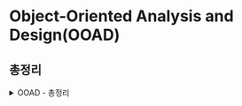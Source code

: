 # Object-Oriented Analysis and Design(OOAD)


## 총정리

<details>
<summary> OOAD - 총정리 </summary>
<div markdown="1">   


<details>
<summary> 객체지향 분석 및 설계란 ?  </summary>
<div markdown="1">   

**객체지향 분석및 설계**

**분석** : Concept를 넣어 주는 것

→ 예를 들어 도서관 정보 시스템의 경우 도서, 도서관, 후원자 등과 같은 개념이 존재한다.

**디자인** : 소프트웨어 객체를 설계를 하는 것

**객체지향은 객체의 표현을 강조한다.**

- 책을 예제로 한다면 책은 보는사람마다 책에 대한 특성을 다르게 볼 수 있다.
    - 서점에서는 보는 책에 대한 관점과 운송업체에서 보는 책에 대한 관점은 다르다.

**주사위 게임 예시**

1. Use Cases를 정의 
    
    **→ 주사위를 2개를 이용하여 합이 7이 되면이기는 게임**
    
2. Domain Model을 정의
    
    **→ 게임 플레이어, 주사위, 주사위 게임**
    
    - 시스템의 도메인(영역)을 표현하는 개념적인 모델
    - 예를 들어, 은행 업무 시스템의 도메인은 계좌, 거래, 고객, 입출금 등이 될 수 있다.
    - 관련된 객체와 그 객체들 간의 관계를 표현하는 모델이다.
3. 상호작용 다이어그램을 정의
    
    **→ 시스템의 동작을 표현하며 주사위게임의 경우 다음과 같다.**
    
    시퀀스 다이어그램 
    
    **주사위 게임 ⇒ 주사위 굴리기(1번째 주사위) ⇒ 점수 계산(1번째)**
    
    **주사위 게임 ⇒ 주사위 굴리기(2번째 주사위) ⇒ 점수 계산(2번째)**
    
    실제로 어떻게 돌아갈지 계획(설계)
    
    - 대표적으로 시퀀스 다이어그램과 커뮤니케이션 다이어그램
        - 시퀀스 다이어그램 : 시간의 흐름에 따라 객체들 간의 상호작용
        - 커뮤니케이션 다이어그램 : 객체들 간의 상호작용을 객체 간의 연결 관점
4. 디자인 클래스 다이어그램을 정의
    
    → 
    
    | 클래스 명  | 주사위 게임 |  | 클래스 명 | 주사위 |
    | --- | --- | --- | --- | --- |
    | die 1(변수) | 객체 | 1                      2 | faceValue(int) | 총합 변수 |
    | die 2(변수) | 객체 | → | getFaceValue() | 주사위 굴리기 함수 |
    | play() | 메서드 | → |  |  |
    - concept이랑 다르게 구현될 수 있다.
    - SW 설계 시 필요한 클래스만 설계한다.
    

하나의 프로젝트를 객체지향적으로 분석 및 설계를 한다면 위와 같이 객체지향적 분석 및 설계를 할 수 있다.

<aside>
💡 **use cases 정의 ⇒ domain model 정의 ⇒ 상호작용 다이어그램 정의 ⇒ 디자인 클래스 정의**

</aside>


</div>
</details>


<details>
<summary> 개발 방법론 </summary>
<div markdown="1">   

**개발 방법론**

**소프트웨어 개발 과정**

- Waterfall Model
- Iterative Model
    - UP
- Agile Model
- Model-Driven Development

The Unified Process(UP) 개발 방법론

- 특징
    - **반복적으로 개발**
        - 짧은 단계
        - 고정된 길이로
        - 작은 프로젝트로
- 설계를 하면서 코드를 만들어 감

각각의 반복단계는 다음을 포함하고 있다.

⇒ **요구사항 분석, 디자인, 코드 구현, 테스트**

UP의 반복단계에서 점직적으로 개발이 진행된다. UP 개발의 장점으로는 초기의 복잡한것을 미리 처리할 수 있다.

UP의 4단계 시리즈

- **Inception(개시)**
    - **이번 프로젝트를 무엇을 할지, 어느만큼 할지 정하는 단계**
    
    <aside>
    ❗ Inception단계는 개발자가 해당 문제를 정해진 자원(시간, 비용, 인원 등등…)으로 해결할 수 있는지 확인하는 단계이며 프로젝트에 대해서 진행, 협상 또는 중단을 하는 단계이다.
    
    </aside>
    
- **Elaboration(상세화)**
    - **분석 설계에 집중하는 단계**
    - 프로토타입을 통해 시스템의 기능과 성능을 검증하고, **리스크를 식별**하고 **대응 방안을 수립**
    - 끝나면 더이상 중심 구조를 더 이상 수정하지 않음
    
    <aside>
    ❗ 핵심 아키텍처가 반복적으로 구현되며 리스크를 식별하고 대응 방안을 수립하여 High-risk문제들이 완화되는 단계이며 상세화 과정이 끝나면 milestone이 생성되며 중심 구조를 더 이상 수정하지 않는다.
    
    </aside>
    
- **Construction(구축)**
    - Elaboration 단계에서 정의한 상세한 요구사항에 따라 소프트웨어를 실제로 개발하는 단계
    - **반복적으로 구현(코딩)하는 단계**
    
    <aside>
    ❗ 소프트웨어를 개발하여 릴리즈(Release)하는 것이 일반적이다. Construction 단계는 Elaboration 단계에서 정의된 아키텍처에 따라 실제로 소프트웨어를 개발하고 테스트하는 단게
    
    </aside>
    
- **Transition(전환)**
    - **시스템의 최종 품질을 검증하고 프로젝트를 완료하는 단계**
    - Beta tests, deployment.
    
    1. Business Modeling: 비즈니스 모델링은 프로젝트의 비즈니스 요구사항을 이해하고 문제를 해결하기 위해 사용자 요구사항을 수집하고 분석하는 활동을 포함합니다. 비즈니스 프로세스, 데이터 모델링, 사용자 시나리오 등의 기법을 사용하여 비즈니스 요구사항을 도출하고 문서화합니다.
    2. Requirements: 요구사항 관리는 사용자와의 커뮤니케이션을 통해 요구사항을 수집, 분석, 문서화하고 관리하는 활동을 포함합니다. 요구사항의 우선순위 결정, 변경 관리, 검증 및 승인 등의 과정을 통해 요구사항을 관리하고 변경에 대응합니다.
        - FR(Functional Requirments) : 출금 (가장 중요한 요구사항)
            - Use cases와 세트임
        - NFR(None Functional Requirments) : 속도 (돈은 나오더라도 느리게 나오는 경우)
            - 빠르게, 아름답게, 견고하게.. Quality와 세트
    3. Analysis & Design: 분석 및 설계는 시스템 아키텍처와 디자인을 수행하는 활동을 포함합니다. 시스템의 기능, 구조, 동작을 분석하여 상세한 디자인을 수행하고, 시스템의 모델링, 패턴, 아키텍처 등을 설계합니다.
    4. Implementation: 구현은 설계된 시스템을 실제 코드로 구현하는 활동을 포함합니다. 개발자들은 프로그래밍 언어, 개발 환경, 개발 도구 등을 사용하여 소프트웨어를 개발하고, 코드를 작성하고, 테스트를 수행합니다.
    5. Test: 테스트는 개발된 소프트웨어의 품질과 안정성을 검증하는 활동을 포함합니다. 다양한 테스트 기법과 도구를 사용하여 소프트웨어의 기능, 성능, 보안 등을 테스트하고 검증합니다.
    6. Deployment: 배포는 개발된 소프트웨어를 사용자에게 제공하는 과정을 포함합니다. 소프트웨어의 설치, 설정

</div>
</details>

<details>
<summary> UP </summary>
<div markdown="1">   

UP는 4단계 과정을 정해진 주기만큼 반복적으로 실행하여 점진적으로 개발을 하는 방법론이다.

4단계 과정은 다음과 같다.

1번째 inception 단계에서는 프로젝트의 비전과 어디까지 설게하는지 등에 대해 조사하는 단계이다. 

2번째 elaboration 단계를 반복하면서 이 단계에서 객체지향 분석 및 설계를 하며 디자인을 코드로 바꾼다

**Inception 단계에서는 다음과 같은 산출물이 나오기 시작한다.**

- 요구 사항
    - Use Case Model
    - Vision
    - Sumpplementary Specification(추가 사양)
    - 용어집
- 구현 및 프로젝트 관리(애자일 미팅)
    - SW 개발 계획, 구현 모델
- 테스트
    - Test Model
    - Development Case

**Elaboration 단계에서는 다음과 같은 산출물이 나오고 수정된다.**

- 비즈니스 모델 : Domain Model (산출물)
- 요구사항
    - Use Case Model(수정)
    - Vision(수정)
    - Sumpplementary Specification(추가 사양)(수정)
    - 용어집(수정)
- 디자인
    - 모델 디자인(산출물)
    - SW 아키텍쳐 문서(산출물)
    - SW 개발 계획(산출물)
- 구현 및 프로젝트 관리(애자일 미팅)
    - SW 개발 계획, 구현 모델(산출 및 수정)
- 테스트
    - Test Model(산출 및 수정)
    - Development Case(산출 및 수정)

프로젝트를 정하면 **시스템이 원하는 컨셉에** 대해 생각하고 **시스템의 요구사항**에 대해서 생각하자.



</div>
</details>

<details>
<summary> UP-Inception </summary>
<div markdown="1">   

UP는 4단계 과정을 정해진 주기만큼 반복적으로 실행하여 점진적으로 개발을 하는 방법론이다.

1번째 inception 단계에서는 프로젝트의 비전과 어디까지 설게하는지 등에 대해 조사하는 단계이다. 

**Inception 단계에서는 다음과 같은 산출물이 나오기 시작한다.**

- 요구 사항
    - Use Case Model
    - Vision
    - Sumpplementary Specification(추가 사양)
    - 용어집
- 구현 및 프로젝트 관리(애자일 미팅)
    - SW 개발 계획, 구현 모델
- 테스트
    - Test Model
    - Development Case

Inception 단계에서는 기능적인 요구사항(Use cases)와 비기능적인 요구사항으로 분린된다.

- Use Cases
    - 질문 게시판 같은 경우 ⇒ 반드시 필요한 요구사항은 질문과 답변하기 기능이다.
- Quality Attributes
    - 질문 게시판 같은 경우 ⇒ 부가적으로 있으면 데이터 처리 속도 등등이다.

**요구 사항은 시스템이 전반적으로 그 프로젝트에서 반드시 수행해야 하는 수용성과 컨디션이 있다.**

요구사항을 분석 하기위해서는 다음과 같은 과정이 필요하다

→ 무엇을 해야하는지 찾고

→ 소통하고 

→ 산출물로서 기억

ex) FURPS Model

- F : Functional
- U : Usability
- R : Realiability
- P : Performance
- S : Supportability

요구사항의 산출물로는  Use - Case Model, 추가 사양, 용어집, Vision, Business Rule이 있다.

<aside>
❗ Inception 단계에서는 요구사항 분석을 위해 Use Case Model, Vision, Supplementary Specification, 용어집 등의 산출물이 필요하며, 기능적 요구사항과 비기능적 요구사항으로 분리된다. 요구사항 분석을 위해서는 무엇을 해야 하는지 파악하고 소통한 뒤 산출물로서 기록해야 하며, FURPS 모델을 사용하여 Functional, Usability, Reliability, Performance, Supportability 등을 고려해야 한다. Use-Case Model, Supplementary Specification, 용어집, Vision, Business Rule 등이 요구사항의 산출물이 된다.

</aside>

**UP → Inception → Requirement → Use Cases(기능적 요구사항)**

Use - Case 시나리오 도출하기

- 시나리오
    - 시나리오는 순차적으로 스토리텔링 하는 것이다.
    
    ```java
    판매 성공 시나리오 : 고객이 상품과 함께 계산대에 도착하고 캐셔는 POS 시스템을 이용하여 
    각각의 아이템들을 등록하고 아이템을 반환
    
    판매 실패 시나리오 
    - 고객이 결제를 위해 신용카드를 냈지만, 카드결제가 안된 경우 고객에게 현글 결제를 알려야 함
    - 외부 서버와 통신에 오류가 생긴다면 알려야 함
    - 바코드가 문제가 생기면 캐셔에게 알리거나 매뉴얼에 대해 알려줘야 함
    
    ```
    

**UP → Inception → Requirement → Quality & Quality Attribute**

> 품질요구사항
시스템이 제공해야 할 품질속성의 수준이다. **품질 속성은 관찰할 수 있고 측정할 수** 있어야 하기 때문에 가능하면 정확한 수치로 제시되어야 한다.
> 
- Functional Suiatability
- Performance efficiency : 자원의 양에 따라 얼마나 좋은 성능을 보일지
- Compatibility : 서로 호환 가능한지
- Usability : 어떤상황에 따라 적절하게 사용가능한지
- Reliability : 신뢰성(매우 중요한 기능)
- Security : 보안성
- Maintainability : 유지관리(산업에서는 굉장히 높게 친다)
- Portability : 이식성 (다른 환경에서도 잘 적응, 대체 가능성 …)

1. Business Modeling 단계에서 잡음
2. Requirements
    - FR(Functional Requirments) : 출금 (가장 중요한 요구사항)
        - Use cases와 세트임
    - NFR(None Functional Requirments) : 속도 (돈은 나오더라도 느리게 나오는 경우)
        - 빠르게, 아름답게, 견고하게.. Quality와 세트

</div>
</details>

<details>
<summary> UP-Inception → Requirements → UseCases </summary>
<div markdown="1">   

<aside>
❗ **Inception** 단계에서는 **요구사항** 분석을 위해 Use Case Model, Vision, Supplementary Specification, 용어집 등의 산출물이 필요하며, **기능적** 요구사항과 **비기능적** 요구사항으로 분리된다. 요구사항 분석을 위해서는 무엇을 해야 하는지 파악하고 소통한 뒤 산출물로서 기록해야 하며, FURPS 모델을 사용하여 Functional, Usability, Reliability, Performance, Supportability 등을 고려해야 한다. **Use-Case** Model, Supplementary Specification, 용어집, Vision, Business Rule 등이 요구사항의 산출물이 된다.

</aside>

> Use Case 
**-** 사용자가 대상 시스템을 이용하는 목표에 대해서 스토리텔링 한다.
- 시스템이 해야하는 계약이다.
- 성공사례와 실패사례에 대한 시나리오의 모음이다.
> 

**Use Cases**

- **Use Cases는 주로 기능적인 요구 사항이다.**

**Use Cases → Actor, Scenario**

Actor : User, Manager …등등 시스템을 이용하는 사람이다.

Scenario : Actor와 System의 액션에 대한 상호작용에 대한 연속이다.

ex) 현금과 함께 아이템을 성공적으로 구매하는 시나리오, 카드 결제 거부로 인해 아이템 구매를 실패하는 시나리오 …

**Use Cases Model**

- Actor의 종류
    - Primary actor : 대상 시스템의 주된 Actor이다.
        - 사용자
    - Supporting actor : 주사용자에게 서비스를 제공하는 Actor이다.
        - 매니저
    - Offstage actor

**Two - Column Variation**

- Primary Actor : User(질문자)

| Actor | System |
| --- | --- |
| 1. Actor는 게시판에 들어와서 원하는 질문을 찾음 |  |
| 2. 원하는 질문이 없는 경우 게시판에 질문 시작 |  |
| 3. 원하는 카테고리에 맞게 질문 등록 |  |
|  | 4. GPT apI를 이용하여 해당 질문에 대한 답변 반환 |
| 질문자는 원하는 답변이 나올 때까지 질문 생성 |  |

<aside>
❗ Use Cases를 찾는 방법은 Actor-goal List를 만들면 쉽게 찾을 수 있다.

</aside>

**UML : Use Case Diagrams**

- 위에서 작성한 틀로 다이어그램 생성

Use Case Diagrams - Notation

- 시스템 actor와 사용자 actor는 다르게 표시해야 하며 다양하게 표기를 할 수 있다.
- 목표와 문제에 대해 보여줘야 하며  중요한 비기능적 요구사항들은 드러내야 한다.

Use Case Diagrams - System

- Use Case를 둘러싸는 사각형으로 표현
- 행위자는 외부에 있는 반면 Use cases는 시스템의 내부

Use Case Diagrams - Extend(추가)

- 추가적인 행동
- "항공편 예약하기" 기능이 Main Success Scenario로 정의되어 있을 때, "좌석 선택하기"나 "결제하기" 등과 같은 Alternate Scenario들이 Extend이다.
- 화살표로 표시(좌서 선택하기에서 예약하기로 화살표를 표시)

Use Case Diagrams - Include(포함)

- 온라인 쇼핑몰에서 "주문하기" Use Case는 "결제하기" Use Case를 포함할 수 있다. 즉, "주문하기"를 수행하려면 "결제하기"가 반드시 수행되어야 한다 따라서 "결제하기"는 "주문하기"의 Include 관계에 위치한다
- 점선 화살표로 표시

![1](https://github.com/junyong1111/2023/assets/79856225/6498e9f3-a767-4fdf-9268-c505c0f43b8c)


**Use Case Description(명세서)**

- 이름
- Actor 기술
    - 요약
    - 역할
- Usecase 기술
    - 요약
    - 사전 조건
    - 사후 조건
    - 주 사건 흐름
    - 대안 흐름
    - 에외 흐름
    - 시나리오
    - 기타
        - 비기능적 요구사항
        - 비즈니스 룰
        - 사용자 화면

| 산출물 | 내용 |
| --- | --- |
| Use Case Model | 사용자가 시스템을 이용하는 목표를 스토리텔링하여 시스템의 기능적 요구사항을 나열한 것 |
| Vision | 프로젝트의 비전과 목표를 기술함 |
| Supplementary Specification | 기능적 요구사항 이외의 비기능적 요구사항을 포함하는 문서 |
| 용어집 | 시스템에서 사용되는 용어들의 정의를 모아둔 문서 |
| Business Rule | 시스템이 준수해야 하는 비즈니스 규칙을 기술함 |

Use Case

- 다이어그램보다는 텍스트 서술에 집중
- 기능적 요구사항을 획득
- 시작시킨 행위자는 왼쪽, 결과를 받는 행위자는 오른쪽에 표현
    
    
    | Use Case 구성요소 | 내용 |
    | --- | --- |
    | Actor | 시스템과 상호작용하는 역할을 수행하는 인간 또는 시스템 |
    | Scenario | Actor가 시스템을 이용하여 얻고자 하는 목표를 스토리텔링한 것 |
    | Use Case | Actor의 목표를 달성하기 위해 시스템이 제공하는 기능 |
    | Extend와 Include | Use Case를 구성하는 기능들 중에서 추가적인 기능을 포함하거나 기능을 확장하는 것 |

Use Case Diagram

- Use Case들의 목차의 **그래픽적인** 테이블 표현
- 시스템의 사용데 대한 **시나리오의 집합**
    
    
    | Use Case Diagram 내용 | 내용 |
    | --- | --- |
    | Actor | 시스템과 상호작용하는 인간 또는 시스템 |
    | Use Case | Actor의 목표를 달성하기 위해 시스템이 제공하는 기능 |
    | 시스템 actor와 사용자 actor | 다르게 표시함 |
    | Use Case 위치 | 시스템의 내부에 위치함 |
    | Extend와 Include | 화살표로 표시하며, 각각 기능을 구성하는 다른 기능과 점선 화살표로 연결됨 |

Use Case Description

- Use Case의 구체적인 동작을 설명하는 문서
- Use Case에 대한 상세한 정보를 제공하여, 이를 구현하는데 필요한 세부 사항을 명확하게 정의
    
    
    | Use Case Description 구성요소 | 내용 |
    | --- | --- |
    | Use Case의 이름 | Use Case의 이름 |
    | Actor | Use Case와 상호작용하는 Actor |
    | Precondition | Use Case가 실행되기 전에 충족되어야 하는 조건 |
    | Flow of Events | Use Case의 행위 |
    | Post Condition | Use Case 실행 후의 시스템의 상태 |
    | Alternative Flows | Use Case의 예외 상황을 다루는 Alternative Flows의 목록 |



</div>
</details>

<details>
<summary> UP-Inception → Requirements → UseCases → Class Diagram </summary>
<div markdown="1">   

### 클래스 다이어그램

**클래스 다이어그램**

설계 시 가장 많이 사용되며 그 모델링 개념의 폭이 넓다. 

- Class의 속성 (Attribute)
- Operation
- Association
- generalization(일반화)
- Package등의 다른 Class와 사이의 다양한 정적인 관계를 표현한다.

—# 일반적으로 속성은 Private하게 하고 메서드를 public하게 한다.

클래스는 4가지 표현법이 존재한다.

1. 클래스 이름으로 표현
    - Question Class
2. 이름과 속성으로 표현
    - Question class
    - content, subject …
3. 이름과 Operation으로만 표현
    - Question class
    - 질문하기
4. 모든 표현
    - Question class
    - content, subject …
    - 질문하기

**Class Diagram - Boundary 클래스**

- 역할: 시스템과 외부 요소(사용자 또는 외부 시스템) 간의 상호작용을 담당하는 클래스입니다. 주로 사용자 인터페이스(UI)와 관련된 기능을 수행합니다.
- 예시: 사용자가 주문을 생성하고 제품을 선택하는 웹 애플리케이션의 주문 생성 폼이 바운더리 클래스의 예시입니다. 이 클래스는 사용자의 입력을 받아들이고, 주문 정보를 시스템으로 전달합니다.

**Class Diagram - 엔터티 클래스 (Entity Class)**

- 역할: 시스템 내에서 데이터를 나타내고, 해당 데이터를 처리하는 역할을 담당하는 클래스입니다. 데이터의 영속성과 비즈니스 규칙을 포함합니다.
- 예시: 고객 정보를 나타내는 엔터티 클래스의 예시입니다. 이 클래스는 고객의 속성(이름, 이메일, 주소 등)을 포함하고, 고객과 관련된 작업(고객 등록, 정보 업데이트 등)을 수행합니다.

**Class Diagram - 컨트롤 클래스 (Control Class)**

- 역할: 시스템의 비즈니스 로직을 제어하고 조정하는 역할을 담당하는 클래스입니다. 주로 시스템의 흐름과 제어를 다룹니다.
- 예시: 주문 처리를 담당하는 컨트롤 클래스의 예시입니다. 이 클래스는 주문 유효성 검사, 결제 처리, 재고 관리 등 주문 처리의 비즈니스 로직을 수행합니다.

| 클래스 유형 | 역할 | 예시 |
| --- | --- | --- |
| 바운더리 클래스 | 시스템과 외부 요소 간의 상호작용을 관리 | 사용자 인터페이스와의 상호작용, 데이터 변환, 입출력 관리 |
| 엔터티 클래스 | 시스템 내 데이터를 나타내고 처리 | 데이터의 저장, 조회, 변경, 비즈니스 규칙 적용 |
| 컨트롤 클래스 | 시스템의 비즈니스 로직을 제어 및 조정 | 데이터 처리, 비즈니스 규칙 적용, 시스템 흐름 관리 |

**Class** - **접근제어자**

자바에는 다음과 같은 접근 제어자가 있다.

- private(+) : 시스템 내 모든 접근 허용
- protected(#): 상속 트리 내에서 접근 허용
- private(-) : 해당 클래스 내에서만 접근 허용

**Class -연관관계**

어떤 클래스의 인스턴스가 작업을 수행하기 위하여 다른 클래스를 알아야 하는 것

- one to one
- one to many
- many to many

영화관, 매표소, 영화 클래스가 있다고 가정

영화관이 없어지면 매표소도 없어짐 → 합성관계이며 검은색 다이아몬드로 표현

영화관이 없어지더라도 영화도 없어지지 않음 → 집합관계이며 흰색 다이아몬드로 표현

<img width="906" alt="1" src="https://github.com/junyong1111/2023/assets/79856225/22902519-54cb-435e-89eb-6122ec46b161">


**Class - Statc** 

- 속성이 한 Class의 여러 객체에 의해 공유
- 밑줄로 표기

**Class - Method**

Visialility → Name → Parametenrers → return type 순으로 적는다

ex) public setPos(int pos) : int



</div>
</details>

<details>
<summary> UP-Inception → Requirements → UseCases → 액티비티 다이어그램 & 인터랙션 다이어그램  </summary>
<div markdown="1">   

### **액티비티 다이어그램 & 인터랙션 다이어그램**

**액티비티 다이어그램**

- 액티비티 다이어그램은 UML에서 동적인 동작을 시각적으로 표현하는 다이어그램이다.
- 액티비티는 동작의 단위를 나타내며, 액션, 의사 결정, 병합, 분기 등 다양한 유형의 동작을 포함한다.
- 액티비티 간의 흐름은 화살표로 표현되며, 초기 상태와 최종 상태를 나타내는 시작점과 종료점이 있다.
- 액티비티 다이어그램은 시스템 또는 프로세스의 동작을 순차적으로 보여줌으로써 시간의 흐름을 이해하기 쉽다.

</div>
</details>

<details>
<summary> UP-Inception → Requirements → UseCases → Sequence Diagram </summary>
<div markdown="1"> 

### Sequence Diagram

**Sequence Diagram**

- 시퀀스 다이어그램은 UML에서 객체 간 상호작용을 시각적으로 표현하는 다이어그램이다.
- 객체 간의 메시지 교환과 호출 순서를 시간의 흐름에 따라 표현한다.
- 라이프라인과 메시지로 구성되며, 객체 간의 수직적인 시퀀스를 나타낸다.
- 시간 순서에 따라 객체의 흐름을 보여주어 시스템의 동작을 이해하기 쉽게 한다.
- 객체 간의 상호작용과 메시지 교환을 분석하고, 시간적 제약과 조건을 모델링할 수 있다.



</div>
</details>

<details>
<summary> UP-Elaboration </summary>
<div markdown="1">  

### **Elaboration**

비즈니스 모델링, 요구사항들에 대한 산출물이 Inception 단계에서 나오고 난 후에는 **Elaboration**에서 **분석및 디자인 단계에 들어간다.**

Analysis & Design: 분석 및 설계는 시스템 아키텍처와 디자인을 수행하는 활동을 포함한다. 시스템의 기능, 구조, 동작을 분석하여 상세한 디자인을 수행하고, 시스템의 모델링, 패턴, 아키텍처 등을 설계한다.

<img width="648" alt="1" src="https://github.com/junyong1111/2023/assets/79856225/23c2c7b5-571b-4183-8654-3995169924a1">

| Analysis | Design |
| --- | --- |
| 분석 시작(모델의 컨셉) | 구조 디자인 |
| 구조 분석 | Use-Case 디자인 |
| Use-Case 분석 | Subsystem 디자인 |
| - | Class 디자인 |
| - | Database  |

![2](https://github.com/junyong1111/2023/assets/79856225/7d0b78a9-fc6f-4acb-8f3e-93eba2b015d9)



</div>
</details>


<details>
<summary> UP-Elaboration → Use case of Analysis </summary>
<div markdown="1">   

<img width="648" alt="1" src="https://github.com/junyong1111/2023/assets/79856225/41c66fd1-28b7-4938-a54e-1496557a5aa3">

<img width="971" alt="2" src="https://github.com/junyong1111/2023/assets/79856225/c397aa44-edb0-412f-b158-305597e053d0">

**Elaboration → Use Case of Analysis → Define essential Use Cases**

필수적인 Use Cases에 대해 정의하는 부분이며 기존의 Use Cases 포맷을 확장한다.

- 시스템의 핵심 기능을 식별
- 해당 기능을 수행하는 사용자 시나리오를 문서화
- 시스템의 주요 기능을 명확하게 정의하고, 팀 간의 의사소통과 이해

**Elaboration → Use Case of Analysis → Refine Use Case Diagrams**

- 'Business Use Case Diagram'의 유효성 검사 및 수정
- Input : Business Use Case 모델, Essential Use Case 설명
- Output :  Use Case 다이어그램
- Standard applied : UML의 Use Case 다이어그램

**Step**

1. Essential Use Case에 따라 Business Use Case를 리뷰
2. Use cases 와 relationships에 따라 use cases diagrams 재정의

**Elaboration → Use Case of Analysis → Define Domain Model (16)**

**Software System의 Domain에 Concept를 잡아가는 것**

- input 산출물에 대한 리뷰를 하므로 도메인 모델의 개념을 정의
- Input : essential use case descriptions, business concept model
- Ouput : 개념적인 클래스 다이어그램
- Standard applied : UML’s use case diagram

—# Domain Model ?

- **Concepts를 시각화 하는것**
- **실제 세상에서 부터 정의된 개념적인 클래스에 대한 표현**
- Illustrates meaningful conceptual classes in a problem domain
- 개념적인 모델들
- Domain models are not models of software components

**Step**

1. Use Cases나 Business Concept Mode로부터 Concepts를 리스트화
    - Concept Category List를 사용
    - Use Case의 시나리오나 Use Cases descriptions 사용 가능
2. 클래스 이름들을 Concepts에 할당
    - domain에 존재하는 이름을 사용
    - 관련없는 이름은 사용하지 않는다.
3. 연관관게 카테고리에 따라 연관관계를 정의
4. 대표되는 assocation위주로 특성들을 할당
5. 연관관계에 이름을 정의
6. association에 끝에 multiplicity를 추가
7. Reading에 의해 특성들을 정의 → Object간의 구별을 위한 특성

아래와 같이 하나에 몰아넣는것이 아닌 나눠주는것이 더 좋음

<img width="507" alt="3" src="https://github.com/junyong1111/2023/assets/79856225/5dd5fe84-473d-4d87-a7b7-4b4fc1f57b38">



</div>
</details>


</div>
</details>

<!-- 
<details>
<summary>  </summary>
<div markdown="1">   



</div>
</details> -->